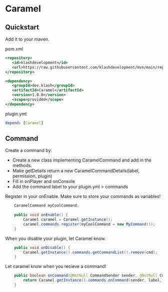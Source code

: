 # Caramel


## Quickstart
Add it to your maven.

pom.xml
```xml
<repository>
   <id>klashdevelopment</id>
   <url>https://raw.githubusercontent.com/klashdevelopment/mvn/main/repository/</url>
</repository>

<dependency>
   <groupId>dev.klash</groupId>
   <artifactId>Caramel</artifactId>
   <version>1.0.0</version>
   <scope>provided</scope>
</dependency>
```
plugin.yml
```yml
depend: [Caramel]
```

## Command
Create a command by:
- Create a new class implementing CaramelCommand and add in the methods.
- Make getDetails return a new CaramelCommandDetails(label, permission, plugin)
- Fill in onPlayer and onConsole
- Add the command label to your plugin.yml > commands

Register in your onEnable. Make sure to store your commands as variables!
```java
    CaramelCommand myCoolCommand;
    
    public void onEnable() {
        Caramel caramel = Caramel.getInstance();
        caramel.commands.register(myCoolCommand = new MyCommand());
    }
```
When you disable your plugin, let Caramel know.
```java
    public void onDisable() {
        Caramel.getInstance().commands.getCommandList().remove(cmd);
    }
```
Let caramel know when you recieve a command!
```java
    public boolean onCommand(@NotNull CommandSender sender, @NotNull Command command, @NotNull String label, @NotNull String[] args) {
        return Caramel.getInstance().commands.onCommand(sender, label, args);
    }
```
